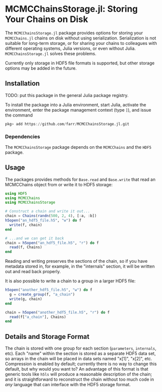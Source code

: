 # MCMCChainsStorage.jl: Storing Your Chains on Disk

The `MCMCChainsStorage.jl` package provides options for storing your
`MCMCChains.jl` chains on disk without using serialization.  Serialization is
not suitable for long-term storage, or for sharing your chains to colleagues
with different operating systems, Julia versions, or even without Julia.
`MCMCChainsStorage.jl` solves these problems.

Currently only storage in HDF5 file formats is supported, but other storage
options may be added in the future.

## Installation

TODO: put this package in the general Julia package registry.

To install the package into a Julia environment, start Julia, activate the
environment, enter the package management context (type `]`), and issue the
command

```julia
pkg> add https://github.com/farr/MCMCChainsStorage.jl.git
```

### Dependencies

The `MCMCChainsStorage` package depends on the `MCMCChains` and the `HDF5`
package.

## Usage

The packages provides methods for `Base.read` and `Base.write` that read an
MCMCChains object from or write it to HDF5 storage:

```julia
using HDF5
using MCMCChains
using MCMCChainsStorage

# Construct a chain and write it out...
chain = Chains(randn(500, 2, 4), [:a, :b])
h5open("an_hdf5_file.h5", "w") do f
  write(f, chain)
end

# ...and we can get it back
chain = h5open("an_hdf5_file.h5", "r") do f
  read(f, Chains)
end
```

Reading and writing preserves the sections of the chain, so if you have metadata
stored in, for example, in the "internals" section, it will be written out and
read back properly.

It is also possible to write a chain to a group in a larger HDF5 file:

```julia
h5open("another_hdf5_file.h5", "w") do f
  g = create_group(f, "a_chain")
  write(g, chain)
end

chain = h5open("another_hdf5_file.h5", "r") do f
  read(f["a_chain"], Chains)
end
```

## Details and Storage Format

The chain is stored with one group for each section (`parameters`, `internals`,
etc).  Each "name" within the section is stored as a separate HDF5 data set, so
arrays in the chain will be placed in data sets named "x[1]", "x[2]", etc.
Compression is enabled by default; currently there is no way to change this
default, but why would you want to?  An advantage of this format is that generic
tools like `h5ls` will produce a reasonable description of the chain; and it is
straightforward to reconstruct the chain without too much code in *any* language
that can interface with the HDF5 storage format.
